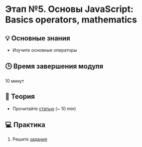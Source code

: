 # Этап №5. Основы JavaScript: Basics operators, mathematics

## 💡 Основные знания 

- Изучите основные операторы

## 🕒 Время завершения модуля

10 минут

## 📖 Теория

- Прочитайте  [статью](https://learn.javascript.ru/operators) (~ 10 min)

## 💻  Практика

1. Решите [задания](https://learn.javascript.ru/operators#tasks) 

